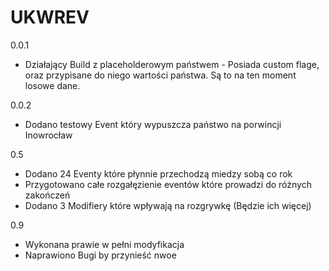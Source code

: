 # UKWREV
0.0.1
 - Działający Build z placeholderowym państwem - Posiada custom flage, oraz przypisane do niego wartości państwa. Są to na ten moment losowe dane.

0.0.2

 - Dodano testowy Event który wypuszcza państwo na porwincji Inowrocław

0.5

 - Dodano 24 Eventy które płynnie przechodzą miedzy sobą co rok
 - Przygotowano całe rozgałęzienie eventów które prowadzi do różnych zakończeń
 - Dodano 3 Modifiery które wpływają na rozgrywkę (Będzie ich więcej)


0.9

- Wykonana prawie w pełni modyfikacja
- Naprawiono Bugi by przynieść nwoe
